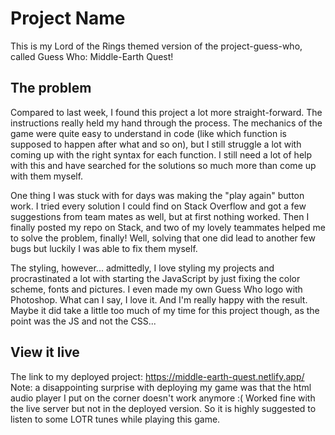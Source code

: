 # Project Name

This is my Lord of the Rings themed version of the project-guess-who, called Guess Who: Middle-Earth Quest!

## The problem

Compared to last week, I found this project a lot more straight-forward. The instructions really held my hand through the process. The mechanics of the game were quite easy to understand in code (like which function is supposed to happen after what and so on), but I still struggle a lot with coming up with the right syntax for each function. I still need a lot of help with this and have searched for the solutions so much more than come up with them myself.

One thing I was stuck with for days was making the "play again" button work. I tried every solution I could find on Stack Overflow and got a few suggestions from team mates as well, but at first nothing worked. Then I finally posted my repo on Stack, and two of my lovely teammates helped me to solve the problem, finally! Well, solving that one did lead to another few bugs but luckily I was able to fix them myself.

The styling, however... admittedly, I love styling my projects and procrastinated a lot with starting the JavaScript by just fixing the color scheme, fonts and pictures. I even made my own Guess Who logo with Photoshop. What can I say, I love it. And I'm really happy with the result. Maybe it did take a little too much of my time for this project though, as the point was the JS and not the CSS...

## View it live

The link to my deployed project: https://middle-earth-quest.netlify.app/
Note: a disappointing surprise with deploying my game was that the html audio player I put on the corner doesn't work anymore :( Worked fine with the live server but not in the deployed version. So it is highly suggested to listen to some LOTR tunes while playing this game.
